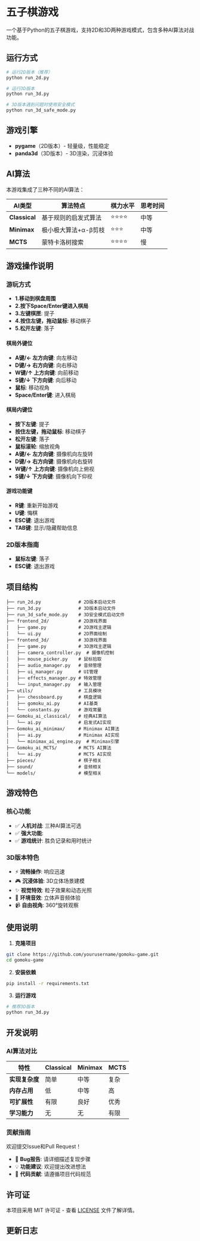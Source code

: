 # 五子棋游戏

一个基于Python的五子棋游戏，支持2D和3D两种游戏模式，包含多种AI算法对战功能。

## 运行方式

```bash
# 运行2D版本（推荐）
python run_2d.py

# 运行3D版本
python run_3d.py

# 3D版本遇到问题时使用安全模式
python run_3d_safe_mode.py
```

## 游戏引擎

- **pygame**（2D版本）- 轻量级，性能稳定
- **panda3d**（3D版本）- 3D渲染，沉浸体验

## AI算法

本游戏集成了三种不同的AI算法：

| AI类型 | 算法特点 | 棋力水平 | 思考时间 |
|--------|----------|----------|----------|
| **Classical** | 基于规则的启发式算法 | ⭐⭐⭐⭐ | 中等 |
| **Minimax** | 极小极大算法+α-β剪枝 | ⭐⭐⭐ | 中等 |
| **MCTS** | 蒙特卡洛树搜索 | ⭐⭐⭐⭐ | 慢 |

## 游戏操作说明

### 游玩方式
- **1.移动到棋盘周围**
- **2.按下Space/Enter键进入棋局**
- **3.左键棋匣**: 提子
- **4.按住左键，拖动鼠标**: 移动棋子
- **5.松开左键**: 落子

#### 棋局外键位
- **A键/← 左方向键**: 向左移动
- **D键/→ 右方向键**: 向右移动
- **W键/↑ 上方向键**: 向前移动
- **S键/↓ 下方向键**: 向后移动
- **鼠标**: 移动视角
- **Space/Enter键**: 进入棋局

#### 棋局内键位
- **按下左键**: 提子
- **按住左键，拖动鼠标**: 移动棋子
- **松开左键**: 落子
- **鼠标滚轮**: 缩放视角
- **A键/← 左方向键**: 摄像机向左旋转
- **D键/→ 右方向键**: 摄像机向右旋转
- **W键/↑ 上方向键**: 摄像机向上俯视
- **S键/↓ 下方向键**: 摄像机向下仰视

#### 游戏功能键
- **R键**: 重新开始游戏
- **U键**: 悔棋
- **ESC键**: 退出游戏
- **TAB键**: 显示/隐藏帮助信息

### 2D版本指南
- **鼠标左键**: 落子
- **ESC键**: 退出游戏

## 项目结构

```
├── run_2d.py              # 2D版本启动文件
├── run_3d.py              # 3D版本启动文件
├── run_3d_safe_mode.py    # 3D安全模式启动文件
├── frontend_2d/           # 2D游戏界面
│   ├── game.py            # 2D游戏主逻辑
│   └── ui.py              # 2D界面绘制
├── frontend_3d/           # 3D游戏界面
│   ├── game.py            # 3D游戏主逻辑
│   ├── camera_controller.py  # 摄像机控制
│   ├── mouse_picker.py    # 鼠标拾取
│   ├── audio_manager.py   # 音频管理
│   ├── ui_manager.py      # UI管理
│   ├── effects_manager.py # 特效管理
│   └── input_manager.py   # 输入管理
├── utils/                 # 工具模块
│   ├── chessboard.py      # 棋盘逻辑
│   ├── gomoku_ai.py       # AI基类
│   └── constants.py       # 游戏常量
├── Gomoku_ai_classical/   # 经典AI算法
│   └── ai.py              # 启发式AI实现
├── Gomoku_ai_minimax/     # Minimax AI算法
│   ├── ai.py              # Minimax AI实现
│   └── minimax_ai_engine.py  # Minimax引擎
├── Gomoku_ai_MCTS/        # MCTS AI算法
│   └── ai.py              # MCTS AI实现
├── pieces/                # 棋子相关
├── sound/                 # 音频相关
└── models/                # 模型相关
```

## 游戏特色

### 核心功能
- ✅ **人机对战**: 三种AI算法可选
- ✅ **强大功能**: 
- ✅ **游戏统计**: 胜负记录和用时统计

### 3D版本特色
- ⚡ **流畅操作**: 响应迅速
- 🎮 **沉浸体验**: 3D立体场景建模
- ✨ **视觉特效**: 粒子效果和动态光照
- 🎵 **环境音效**: 立体声音频体验
- 📹 **自由视角**: 360°旋转观察

## 使用说明

1. **克隆项目**
```bash
git clone https://github.com/yourusername/gomoku-game.git
cd gomoku-game
```

2. **安装依赖**
```bash
pip install -r requirements.txt
```

3. **运行游戏**
```bash
# 推荐3D版本
python run_3d.py
```

## 开发说明

### AI算法对比

| 特性 | Classical | Minimax | MCTS |
|------|-----------|---------|------|
| **实现复杂度** | 简单 | 中等 | 复杂 |
| **内存占用** | 低 | 中等 | 高 |
| **可扩展性** | 有限 | 良好 | 优秀 |
| **学习能力** | 无 | 无 | 有限 |

### 贡献指南
欢迎提交Issue和Pull Request！

- 🐛 **Bug报告**: 请详细描述复现步骤
- 💡 **功能建议**: 欢迎提出改进想法
- 🔧 **代码贡献**: 请遵循项目代码规范

## 许可证

本项目采用 MIT 许可证 - 查看 [LICENSE](LICENSE) 文件了解详情。

## 更新日志